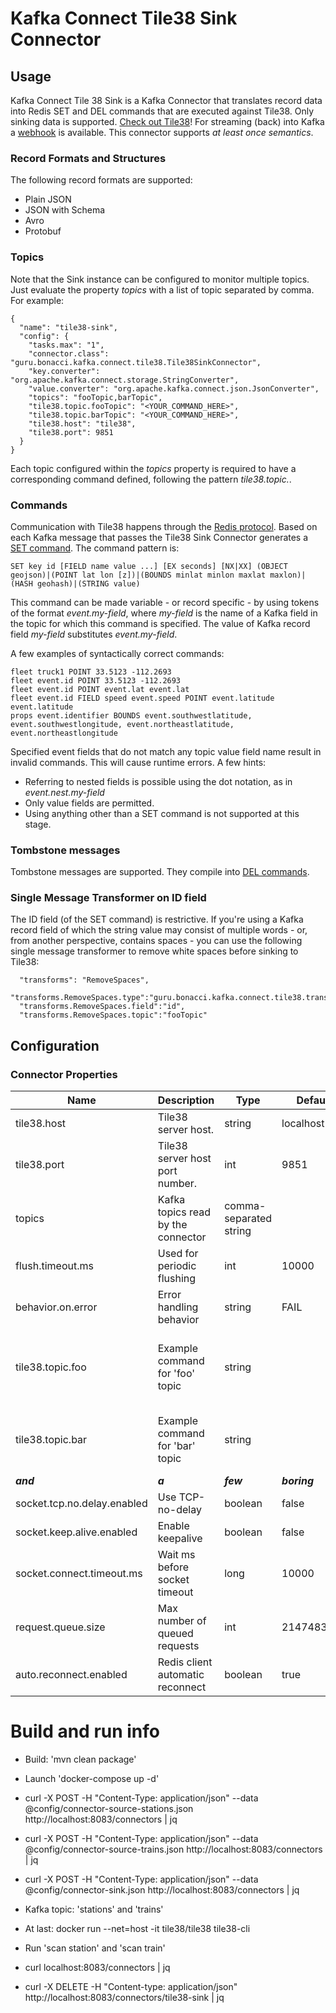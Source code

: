 # Kafka Connect Tile38 Sink Connector

## Usage

Kafka Connect Tile 38 Sink is a Kafka Connector that translates record data into Redis SET and DEL commands that are executed against Tile38. Only sinking data is supported. [Check out Tile38](https://tile38.com/)! For streaming (back) into Kafka a [webhook](https://tile38.com/commands/sethook/) is available. This connector supports *at least once semantics*. 

### Record Formats and Structures
The following record formats are supported:

* Plain JSON
* JSON with Schema
* Avro 
* Protobuf

### Topics

Note that the Sink instance can be configured to monitor multiple topics. Just evaluate the property *topics* with a list of topic separated by comma. For example:
```
{
  "name": "tile38-sink",
  "config": {
    "tasks.max": "1",
    "connector.class": "guru.bonacci.kafka.connect.tile38.Tile38SinkConnector",
    "key.converter": "org.apache.kafka.connect.storage.StringConverter",
    "value.converter": "org.apache.kafka.connect.json.JsonConverter",
    "topics": "fooTopic,barTopic",
    "tile38.topic.fooTopic": "<YOUR_COMMAND_HERE>",
    "tile38.topic.barTopic": "<YOUR_COMMAND_HERE>",
    "tile38.host": "tile38",
    "tile38.port": 9851
  }
}

```
Each topic configured within the *topics* property is required to have a corresponding command defined, following the pattern *tile38.topic.<topic name>*.

### Commands

Communication with Tile38 happens through the [Redis protocol](https://tile38.com/commands/). Based on each Kafka message that passes the Tile38 Sink Connector generates a [SET command](https://tile38.com/commands/set/). The command pattern is: 
```
SET key id [FIELD name value ...] [EX seconds] [NX|XX] (OBJECT geojson)|(POINT lat lon [z])|(BOUNDS minlat minlon maxlat maxlon)|(HASH geohash)|(STRING value)
```
This command can be made variable - or record specific - by using tokens of the format *event.my-field*, where *my-field* is the name of a Kafka field in the topic for which this command is specified. The value of Kafka record field *my-field* substitutes *event.my-field*. 

A few examples of syntactically correct commands:
```
fleet truck1 POINT 33.5123 -112.2693
fleet event.id POINT 33.5123 -112.2693
fleet event.id POINT event.lat event.lat
fleet event.id FIELD speed event.speed POINT event.latitude event.latitude
props event.identifier BOUNDS event.southwestlatitude, event.southwestlongitude, event.northeastlatitude, event.northeastlongitude 
```

Specified event fields that do not match any topic value field name result in invalid commands. This will cause runtime errors. A few hints: 
- Referring to nested fields is possible using the dot notation, as in *event.nest.my-field*
- Only value fields are permitted. 
- Using anything other than a SET command is not supported at this stage.


### Tombstone messages

Tombstone messages are supported. They compile into [DEL commands](https://tile38.com/commands/del/). 

### Single Message Transformer on ID field
The ID field (of the SET command) is restrictive. If you're using a Kafka record field of which the string value may consist of multiple words - or, from another perspective, contains spaces - you can use the following single message transformer to remove white spaces before sinking to Tile38:

```
  "transforms": "RemoveSpaces",
  "transforms.RemoveSpaces.type":"guru.bonacci.kafka.connect.tile38.transforms.RemoveWhiteSpaces",
  "transforms.RemoveSpaces.field":"id",
  "transforms.RemoveSpaces.topic":"fooTopic"
```

## Configuration

### Connector Properties
Name |	Description	| Type	| Default |	Importance | Example
------------ | ------------- | ------------- | ------------- | ------------- | -------------
tile38.host	| Tile38 server host. | string | localhost |	high | localhost 
tile38.port |	Tile38 server host port number. | int | 9851 |	high | 9851
topics | Kafka topics read by the connector | comma-separated string | | high | foo,bar
flush.timeout.ms | Used for periodic flushing | int | 10000 | low | 1234
behavior.on.error | Error handling behavior | string | FAIL | medium | LOG or FAIL
tile38.topic.foo | Example command for 'foo' topic | string | | low | foo event.id FIELD route event.route POINT event.lat event.lon
tile38.topic.bar | Example command for 'bar' topic | string | | low | anything event.the_key POINT event.latitude event.longitude
***and*** | ***a*** | ***few*** | ***boring*** | ***connection*** | ***settings***
socket.tcp.no.delay.enabled | Use TCP-no-delay | boolean | false | low |
socket.keep.alive.enabled | Enable keepalive | boolean | false | low |
socket.connect.timeout.ms | Wait ms before socket timeout | long | 10000 | low |
request.queue.size | Max number of queued requests | int | 2147483647 | low |
auto.reconnect.enabled | Redis client automatic reconnect | boolean | true | low |

# Build and run info

* Build: 'mvn clean package'
* Launch 'docker-compose up -d'
* curl -X POST -H "Content-Type: application/json" --data @config/connector-source-stations.json http://localhost:8083/connectors | jq
* curl -X POST -H "Content-Type: application/json" --data @config/connector-source-trains.json http://localhost:8083/connectors | jq
* curl -X POST -H "Content-Type: application/json" --data @config/connector-sink.json http://localhost:8083/connectors | jq
* Kafka topic: 'stations' and 'trains'
* At last: docker run --net=host -it tile38/tile38 tile38-cli
* Run 'scan station' and 'scan train'

* curl localhost:8083/connectors | jq
* curl -X DELETE -H "Content-type: application/json" http://localhost:8083/connectors/tile38-sink | jq

